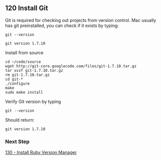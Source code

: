 ## 120 Install Git

Git is required for checking out projects from version control. Mac usually has git preinstalled, you can check if it exists by typing:

```
git --version
```

```console
git version 1.7.10
```

Install from source

```
cd ~/code/source
wget http://git-core.googlecode.com/files/git-1.7.10.tar.gz
tar xvzf git-1.7.10.tar.gz
rm git-1.7.10.tar.gz
cd git-*
./configure
make
sudo make install
```

Verify Git version by typing

```
git --version
```

Should return:

```console
git version 1.7.10
```

### Next Step

[130 - Install Ruby Version Manager](https://github.com/remomueller/documentation/tree/master/macosx/130-install-rvm.md)
